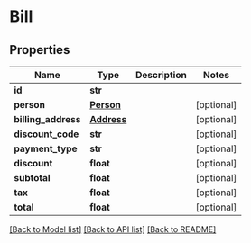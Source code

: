 # Bill

## Properties
Name | Type | Description | Notes
------------ | ------------- | ------------- | -------------
**id** | **str** |  | 
**person** | [**Person**](Person.md) |  | [optional] 
**billing_address** | [**Address**](Address.md) |  | [optional] 
**discount_code** | **str** |  | [optional] 
**payment_type** | **str** |  | [optional] 
**discount** | **float** |  | [optional] 
**subtotal** | **float** |  | [optional] 
**tax** | **float** |  | [optional] 
**total** | **float** |  | [optional] 

[[Back to Model list]](../README.md#documentation-for-models) [[Back to API list]](../README.md#documentation-for-api-endpoints) [[Back to README]](../README.md)

